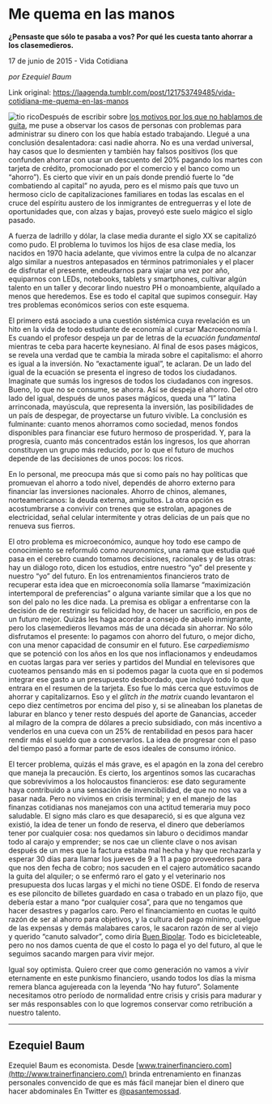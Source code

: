 # Me quema en las manos

**¿Pensaste que sólo te pasaba a vos? Por qué les cuesta tanto ahorrar a los clasemedieros.**

17 de junio de 2015 - Vida Cotidiana

_por Ezequiel Baum_

Link original: https://laagenda.tumblr.com/post/121753749485/vida-cotidiana-me-quema-en-las-manos

![tio rico](https://64.media.tumblr.com/c8a356458d0ca71b895ecea2918c5bf4/tumblr_inline_pk08u5Mt5r1t6q87u_400.jpg)Después de escribir sobre [los motivos por los que no hablamos de guita](http://laagenda.buenosaires.gob.ar/post/113851595990/el-tabu-de-la-guita), me puse a observar los casos de personas con problemas para administrar su dinero con los que había estado trabajando. Llegué a una conclusión desalentadora: casi nadie ahorra. No es una verdad universal, hay casos que lo desmienten y también hay falsos positivos (los que confunden ahorrar con usar un descuento del 20% pagando los martes con tarjeta de crédito, promocionado por el comercio y el banco como un “ahorro”). Es cierto que vivir en un país donde prendió fuerte lo “de combatiendo al capital” no ayuda, pero es el mismo país que tuvo un hermoso ciclo de capitalizaciones familiares en todas las escalas en el cruce del espíritu austero de los inmigrantes de entreguerras y el lote de oportunidades que, con alzas y bajas, proveyó este suelo mágico el siglo pasado.


A fuerza de ladrillo y dólar, la clase media durante el siglo XX se capitalizó como pudo. El problema lo tuvimos los hijos de esa clase media, los nacidos en 1970 hacia adelante, que vivimos entre la culpa de no alcanzar algo similar a nuestros antepasados en términos patrimoniales y el placer de disfrutar el presente, endeudarnos para viajar una vez por año, equiparnos con LEDs, notebooks, tablets y smartphones, cultivar algún talento en un taller y decorar lindo nuestro PH o monoambiente, alquilado a menos que heredemos. Ese es todo el capital que supimos conseguir. Hay tres problemas económicos serios con este esquema.


El primero está asociado a una cuestión sistémica cuya revelación es un hito en la vida de todo estudiante de economía al cursar Macroeconomía I. Es cuando el profesor despeja un par de letras de la *ecuación fundamental* mientras te ceba para hacerte keynesiano. Al final de esos pases mágicos, se revela una verdad que te cambia la mirada sobre el capitalismo: el ahorro es igual a la inversión. No “exactamente igual”, te aclaran. De un lado del igual de la ecuación se presenta el ingreso de todos los ciudadanos. Imaginate que sumás los ingresos de todos los ciudadanos con ingresos. Bueno, lo que no se consume, se ahorra. Así se despeja el ahorro. Del otro lado del igual, después de unos pases mágicos, queda una “I” latina arrinconada, mayúscula, que representa la inversión, las posibilidades de un país de despegar, de proyectarse un futuro vivible. La conclusión es fulminante: cuanto menos ahorramos como sociedad, menos fondos disponibles para financiar ese futuro hermoso de prosperidad. Y, para la progresía, cuanto más concentrados están los ingresos, los que ahorran constituyen un grupo más reducido, por lo que el futuro de muchos depende de las decisiones de unos pocos: los ricos.


En lo personal, me preocupa más que si como país no hay políticas que promuevan el ahorro a todo nivel, dependés de ahorro externo para financiar las inversiones nacionales. Ahorro de chinos, alemanes, norteamericanos: la deuda externa, amiguitos. La otra opción es acostumbrarse a convivir con trenes que se estrolan, apagones de electricidad, señal celular intermitente y otras delicias de un país que no renueva sus fierros.


El otro problema es microeconómico, aunque hoy todo ese campo de conocimiento se reformuló como *neuronomics*, una rama que estudia qué pasa en el cerebro cuando tomamos decisiones, racionales y de las otras: hay un diálogo roto, dicen los estudios, entre nuestro “yo” del presente y nuestro “yo” del futuro. En los entrenamientos financieros trato de recuperar esta idea que en microeconomía solía llamarse “maximización intertemporal de preferencias” o alguna variante similar que a los que no son del palo no les dice nada. La premisa es obligar a enfrentarse con la decisión de de restringir su felicidad hoy, de hacer un sacrificio, en pos de un futuro mejor. Quizás les haga acordar a consejo de abuelo inmigrante, pero los clasemedieros llevamos más de una década sin ahorrar. No sólo disfrutamos el presente: lo pagamos con ahorro del futuro, o mejor dicho, con una menor capacidad de consumir en el futuro. Ese *carpediemismo* que se potenció con los años en los que nos inflacionamos y endeudamos en cuotas largas para ver series y partidos del Mundial en televisores que cuoteamos pensando más en si podemos pagar la cuota que en si podemos integrar ese gasto a un presupuesto desbordado, que incluyó todo lo que entrara en el resumen de la tarjeta. Eso fue lo más cerca que estuvimos de ahorrar y capitalizarnos. Eso y el *glitch in the matrix* cuando levantaron el cepo diez centímetros por encima del piso y, si se alineaban los planetas de laburar en blanco y tener resto después del aporte de Ganancias, acceder al milagro de la compra de dólares a precio subsidiado, con más incentivo a venderlos en una cueva con un 25% de rentabilidad en pesos para hacer rendir más el sueldo que a conservarlos. La idea de progresar con el paso del tiempo pasó a formar parte de esos ideales de consumo irónico. 


El tercer problema, quizás el más grave, es el apagón en la zona del cerebro que maneja la precaución. Es cierto, los argentinos somos las cucarachas que sobrevivimos a los holocaustos financieros: ese dato seguramente haya contribuido a una sensación de invencibilidad, de que no nos va a pasar nada. Pero no vivimos en crisis terminal; y en el manejo de las finanzas cotidianas nos manejamos con una actitud temeraria muy poco saludable. El signo más claro es que desapareció, si es que alguna vez existió, la idea de tener un fondo de reserva, el dinero que deberíamos tener por cualquier cosa: nos quedamos sin laburo o decidimos mandar todo al carajo y emprender; se nos cae un cliente clave o nos avisan después de un mes que la factura estaba mal hecha y hay que rechazarla y esperar 30 días para llamar los jueves de 9 a 11 a pago proveedores para que nos den fecha de cobro; nos sacuden en el cajero automático sacando la guita del alquiler; o se enfermó raro el gato y el veterinario nos presupuesta dos lucas largas y el michi no tiene OSDE. El fondo de reserva es ese piloncito de billetes guardado en casa o trabado en un plazo fijo, que debería estar a mano “por cualquier cosa”, para que no tengamos que hacer desastres y pagarlos caro. Pero el financiamiento en cuotas le quitó razón de ser al ahorro para objetivos, y la cultura del pago mínimo, cuelgue de las expensas y demás malabares caros, le sacaron razón de ser al viejo y querido “canuto salvador”, como diría [Buen Bipolar](http://twitter.com/buenbipolar). Todo es bicicleteable, pero no nos damos cuenta de que el costo lo paga el yo del futuro, al que le seguimos sacando margen para vivir mejor.


Igual soy optimista. Quiero creer que como generación no vamos a vivir eternamente en este punkismo financiero, usando todos los días la misma remera blanca agujereada con la leyenda “No hay futuro”. Solamente necesitamos otro período de normalidad entre crisis y crisis para madurar y ser más responsables con lo que logremos conservar como retribución a nuestro talento.


  




---

 Ezequiel Baum
--------------

 Ezequiel Baum es economista. Desde [www.trainerfinanciero.com](http://www.trainerfinanciero.com/) brinda entrenamiento en finanzas personales convencido de que es más fácil manejar bien el dinero que hacer abdominales En Twitter es [@pasantemossad](https://twitter.com/pasantemossad).

